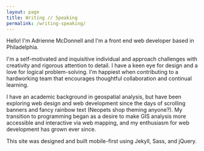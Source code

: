 ```yaml
---
layout: page
title: Writing // Speaking
permalink: /writing-speaking/
---
```


<div class="basicPage">
  <p>Hello!  I'm Adrienne McDonnell and I'm a front end web developer based in Philadelphia.</p>
  <p>I'm a self-motivated and inquisitive individual and approach challenges with creativity and rigorous attention to detail. I have a keen eye for design and a love for logical problem-solving. I'm happiest when contributing to a hardworking team that encourages thoughtful collaboration and continual learning.</p>
  <p>I have an academic background in geospatial analysis, but have been exploring web design and web development since the days of scrolling banners and fancy rainbow text (Neopets shop theming anyone?).  My transition to programming began as a desire to make GIS analysis more accessible and interactive via web mapping, and my enthusiasm for web development has grown ever since.</p>
  <p>This site was designed and built mobile-first using Jekyll, Sass, and jQuery.</p>
</div>
 
<script src="//code.jquery.com/jquery-1.11.3.min.js"></script>
<script src="//code.jquery.com/jquery-migrate-1.2.1.min.js"></script>
<script src="https://cdnjs.cloudflare.com/ajax/libs/masonry/3.3.2/masonry.pkgd.min.js"></script>
<script src="https://cdnjs.cloudflare.com/ajax/libs/jquery.imagesloaded/3.2.0/imagesloaded.pkgd.min.js"></script>
<script src="/js/index.js"></script>

